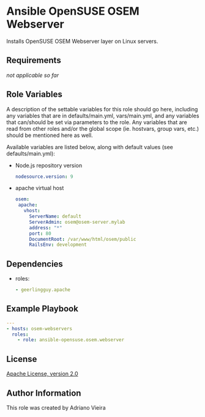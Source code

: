 Ansible OpenSUSE OSEM Webserver
==============================

Installs OpenSUSE OSEM Webserver layer on Linux servers.

Requirements
------------

*not applicable so far*

Role Variables
--------------

A description of the settable variables for this role should go here, including any variables that are in defaults/main.yml, vars/main.yml, and any variables that can/should be set via parameters to the role. Any variables that are read from other roles and/or the global scope (ie. hostvars, group vars, etc.) should be mentioned here as well.

Available variables are listed below, along with default values (see defaults/main.yml):

- Node.js repository version

  ```yaml
  nodesource.version: 9
  ```

- apache virtual host

  ```yaml
  osem:
   apache:
     vhost:
       ServerName: default
       ServerAdmin: osem@osem-server.mylab
       address: "*"
       port: 80
       DocumentRoot: /var/www/html/osem/public
       RailsEnv: development
  ```

Dependencies
------------

- roles:

  ```yaml
  - geerlingguy.apache
  ```

Example Playbook
----------------

```yaml
---
- hosts: osem-webservers
  roles:
    - role: ansible-opensuse.osem.webserver
```

License
-------

[Apache License, version 2.0](https://www.apache.org/licenses/LICENSE-2.0.html)

Author Information
------------------

This role was created by Adriano Vieira
